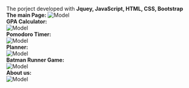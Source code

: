 The porject developed with **Jquey, JavaScript, HTML, CSS, Bootstrap**
<br /> **The main Page:**
![Model](./ScreenShoot/homepageSS.png)
<br /> **GPA Calculator:** \
![Model](./ScreenShoot/cgpaSS.png)
<br /> **Pomodoro Timer:** \
![Model](./ScreenShoot/pomodoroSS.png)
<br /> **Planner:** \
![Model](./ScreenShoot/todoListSS.png)
<br /> **Batman Runner Game:** \
![Model](./ScreenShoot/gameSS.png)
<br /> **About us:** \
![Model](./ScreenShoot/aboutSS.png)

